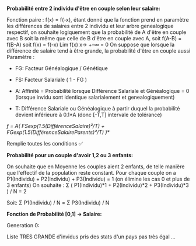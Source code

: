 **Probabilité entre 2 individu d'être en couple selon leur salaire:** 

Fonction paire : f(x) = f(-x), étant donné que la fonction prend en paramètre les différences de salaires entre 2 individu et leur arbre genealogique respectif, on souhaite logiquement que la probabilité de A d'être en couple avec B soit la même que celle de B d'être en couple avec A, soit f(A-B) = f(B-A) soit f(x) = f(-x)
Lim f(x) x-> +-∞ = 0 On suppose que lorsque la différence de salaire tend à être grande, la probabilité d'être en couple aussi
Paramètre :

- FG: Facteur Généalogique / Génétique

- FS: Facteur Salariale ( 1 - FG )

- A: Affinité = Probabilité lorsque Différence Salariale et Généalogique = 0 (lorsque invidu sont identique salarialement et       genealogiquement)

- T: Différence Salariale ou Généalogique à partir duquel la probabilité devient inférieure à 0.1*A (donc [-T,T] intervale de tolérance)


**f = A*( FS*exp(1.5*(DifférenceSalaire)²/T) + FG*exp(1.5*(DifférenceSalaireParents)²/T) )**


Remplie toutes les conditions ✅


**Probabilité pour un couple d'avoir 1,2 ou 3 enfants:**

On souhaite que en Moyenne les couples aient 2 enfants, de telle manière que l'effectif de la population reste constant.
Pour chaque couple on a P1(Individu) + P2(Individu) + P3(Individu) = 1 (on élimine les cas 0 et plus de 3 enfants)
On souhaite :  Σ ( P1(Individu)*1 + P2(Individu)*2 + P3(Individu)*3 ) / N = 2

Soit: Σ P1(Individu) / N = Σ P3(Individu) / N


**Fonction de Probabilité [0,1] -> Salaire:**

Generation 0:

Liste TRES GRANDE d'invidus pris des stats d'un pays pas très égal ...
